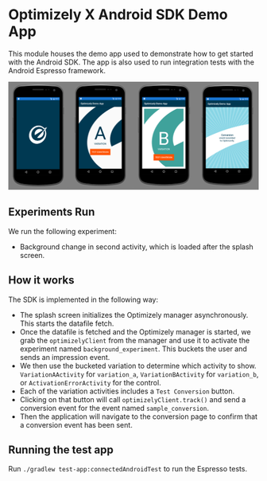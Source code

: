 # Optimizely X Android SDK Demo App

This module houses the demo app used to demonstrate how to get started with the Android SDK. The app
is also used to run integration tests with the Android Espresso framework.

![Demo App Flow](./images/demo-app-flow.png)

## Experiments Run

We run the following experiment:
  - Background change in second activity, which is loaded after the splash screen.

## How it works

The SDK is implemented in the following way:
  - The splash screen initializes the Optimizely manager asynchronously. This starts the datafile
  fetch.
  - Once the datafile is fetched and the Optimizely manager is started, we grab the `optimizelyClient`
  from the manager and use it to activate the experiment named `background_experiment`. This buckets the user and sends
  an impression event.
  - We then use the bucketed variation to determine which activity to show. `VariationAActivity` for
  `variation_a`, `VariationBActivity` for `variation_b`, or `ActivationErrorActivity` for the control.
  - Each of the variation activities includes a `Test Conversion` button.
  - Clicking on that button will call `optimizelyClient.track()` and send a conversion event for the
  event named `sample_conversion`.
  - Then the application will navigate to the conversion page to confirm that a conversion event has
  been sent.

## Running the test app

Run `./gradlew test-app:connectedAndroidTest` to run the Espresso tests.

